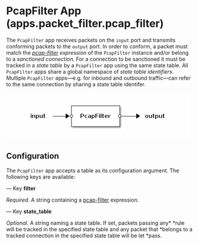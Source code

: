 # PcapFilter App (apps.packet_filter.pcap_filter)

The `PcapFilter` app receives packets on the `input` port and transmits
conforming packets to the `output` port. In order to conform, a packet
must match the *[pcap-filter](http://www.tcpdump.org/manpages/pcap-filter.7.html)
expression* of the `PcapFilter` instance and/or belong to a *sanctioned
connection*. For a connection to be sanctioned it must be tracked in a
*state table* by a `PcapFilter` app using the same state table. All
`PcapFilter` apps share a global namespace of *state table identifiers*.
Multiple `PcapFilter` apps—e.g. for inbound and outbound traffic—can
refer to the same connection by sharing a state table identifer.

![PcapFilter](.images/PcapFilter.png)

## Configuration

The `PcapFilter` app accepts a table as its configuration argument. The
following keys are available:

— Key **filter**

*Required*. A string containing a [pcap-filter](http://www.tcpdump.org/manpages/pcap-filter.7.html)
expression.

— Key **state_table**

*Optional*. A string naming a state table. If set, packets passing any*
*rule will be tracked in the specified state table and any packet that
*belongs to a tracked connection in the specified state table will be let
*pass.
